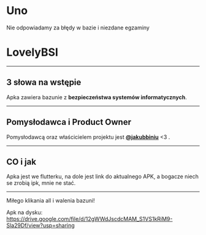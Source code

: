 # Uno
Nie odpowiadamy za błędy w bazie i niezdane egzaminy

# LovelyBSI
---

## **3 słowa na wstępie**
Apka zawiera bazunie  z **bezpieczeństwa systemów informatycznych**.

---

## **Pomysłodawca i Product Owner**
Pomysłodawcą oraz właścicielem projektu jest **[@jakubbiniu](https://github.com/jakubbiniu)** <3 .

---

## **CO i jak**
Apka jest we flutterku, na dole jest link do aktualnego APK, a bogacze niech se zrobią ipk, mnie ne stać.

---

Miłego klikania all i walenia bazuni!

Apk na dysku:
https://drive.google.com/file/d/12gWWdJscdcMAM_S1VS1kRiM9-Sla29Df/view?usp=sharing
